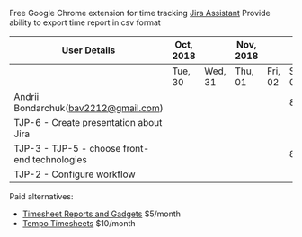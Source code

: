 Free Google Chrome extension for time tracking [Jira Assistant](https://confluence.atlassian.com/jirasoftwarecloud/viewing-the-development-information-for-an-issue-777002795.html) 
Provide ability to export time report in csv format 

| User Details                                  | Oct, 2018 |           | Nov, 2018 |         |         |           |           | Total Hours |
| --------------------------------------------- | --------- | --------- | --------- | ------- | ------- | --------- |---------- | ----------- |
|                                               | Tue, 30   |  Wed, 31	| Thu, 01	| Fri, 02 | Sat, 03 | Sun, 04   |	Mon, 05 |             |	
| Andrii Bondarchuk(bav2212@gmail.com)			|           |		    |           |         | 8h	    | 4h 30m    |	        | 12h 30m     |
| TJP-6 - Create presentation about Jira		|			|	        |           |         |         | 1h 30m	|	        | 1h 30m      |
| TJP-3 - TJP-5 - choose front-end technologies	|			|	        |           |         | 8h		|	        |           | 8h          |
| TJP-2 - Configure workflow					|	        |           |           |         |         | 3h        |           | c           |       

Paid alternatives: 
+ [Timesheet Reports and Gadgets](https://marketplace.atlassian.com/apps/294/timesheet-reports-and-gadgets?hosting=cloud&tab=overview) $5/month 
+ [Tempo Timesheets](https://marketplace.atlassian.com/apps/6572/tempo-timesheets?hosting=cloud&tab=overview) $10/month